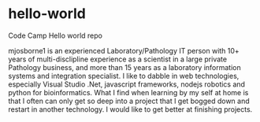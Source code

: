 # hello-world
Code Camp Hello world repo

mjosborne1 is an experienced Laboratory/Pathology IT person with 10+ years of multi-disclipline experience as a scientist in a large private Pathology business, and more than 15 years as a laboratory information systems and integration specialist. I like to dabble in web technologies, especially Visual Studio .Net, javascript frameworks, nodejs robotics and python for bioinformatics. What I find when learning by my self at home is that I often can only get so deep into a project that I get bogged down and restart in another technology. I would like to get better at finishing projects.
